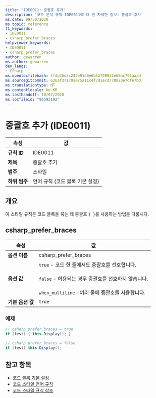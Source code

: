 ```yaml
---
title: 'IDE0011: 중괄호 추가'
description: '코드 분석 규칙 IDE0011에 대 한 자세한 정보: 중괄호 추가'
ms.date: 09/30/2020
ms.topic: reference
f1_keywords:
- IDE0011
- csharp_prefer_braces
helpviewer_keywords:
- IDE0011
- csharp_prefer_braces
author: gewarren
ms.author: gewarren
dev_langs:
- CSharp
ms.openlocfilehash: ffdb35d3c245e91a0e6b52798932e60ac791aaad
ms.sourcegitcommit: 636af37170ae75a11c4f7d1ecd770820e7dfe7bd
ms.translationtype: MT
ms.contentlocale: ko-KR
ms.lasthandoff: 10/07/2020
ms.locfileid: "96593192"
---
```

# <a name="add-braces-ide0011"></a>중괄호 추가 (IDE0011)

|속성|값|
|-|-|
| **규칙 ID** | IDE0011 |
| **제목** | 중괄호 추가 |
| **범주** | 스타일 |
| **하위 범주** | 언어 규칙 (코드 블록 기본 설정) |

## <a name="overview"></a>개요

이 스타일 규칙은 코드 블록을 묶는 데 중괄호 `{ }`를 사용하는 방법을 다룹니다.

## <a name="csharp_prefer_braces"></a>csharp_prefer_braces

|속성|값|
|-|-|
| **옵션 이름** | csharp_prefer_braces
| **옵션 값** | `true` - 코드 한 줄에서도 중괄호를 선호합니다.<br /><br />`false` - 허용되는 경우 중괄호를 선호하지 않습니다.<br /><br />`when_multiline` -여러 줄에 중괄호를 사용합니다. |
| **기본 옵션 값** | `true` |

### <a name="example"></a>예제

```csharp
// csharp_prefer_braces = true
if (test) { this.Display(); }

// csharp_prefer_braces = false
if (test) this.Display();
```

## <a name="see-also"></a>참고 항목

- [코드 블록 기본 설정](code-block-preferences.md)
- [코드 스타일 언어 규칙](language-rules.md)
- [코드 스타일 규칙 참조](index.md)
